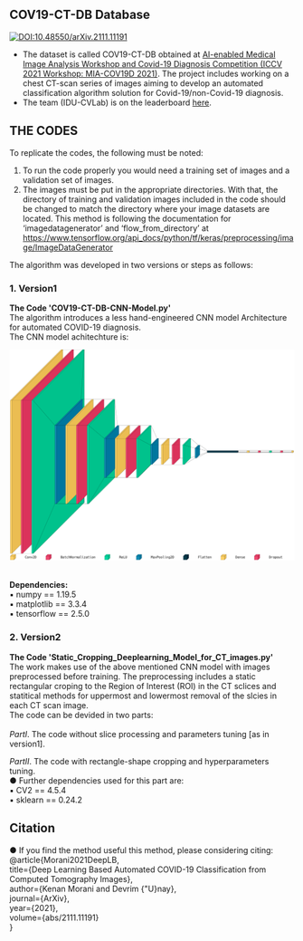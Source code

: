 ## COV19-CT-DB Database

[![DOI:10.48550/arXiv.2111.11191](http://img.shields.io/badge/DOI-10.1101/2021.01.08.425840-B31B1B.svg)](https://doi.org/10.48550/arXiv.2111.11191)   
* The dataset is called COV19-CT-DB obtained at [AI-enabled Medical Image Analysis Workshop and Covid-19 Diagnosis Competition (ICCV 2021 Workshop: MIA-COV19D 2021)](https://mlearn.lincoln.ac.uk/mia-cov19d/). The project includes working on a chest CT-scan series of images aiming to develop an automated classification algorithm solution for Covid-19/non-Covid-19 diagnosis. <br/>
* The team (IDU-CVLab) is on the leaderboard [here](https://cpb-eu-w2.wpmucdn.com/blogs.lincoln.ac.uk/dist/c/6133/files/2022/03/iccv_cov19d_leaderboard.pdf). <br/>

## THE CODES
To replicate the codes, the following must be noted:
1. To run the code properly you would need a training set of images and a validation set of images.
2. The images must be put in the appropriate directories. With that, the directory of training and validation images included in the code should be changed to match the directory where your image datasets are located. This method is following the documentation for ‘imagedatagenerator’ and ‘flow_from_directory’ at https://www.tensorflow.org/api_docs/python/tf/keras/preprocessing/image/ImageDataGenerator <br /> 

The algorithm was developed in two versions or steps as follows:  <br />        

### 1. Version1 
**The Code 'COV19-CT-DB-CNN-Model.py'** <br/>
The algorithm introduces a less hand-engineered CNN model Architecture for automated COVID-19 diagnosis. <br/>The CNN model achitechture is: <br/>
<p align="center">
  <img src="https://github.com/IDU-CVLab/COV19D/blob/main/Figures/CNN-Model-Architecture.png" />
</p>      
<br/>
<b> Dependencies: </b><br/>
▪ numpy == 1.19.5 <br/>
▪ matplotlib == 3.3.4 <br/>
▪ tensorflow == 2.5.0 <br/>

### 2. Version2 
**The Code 'Static_Cropping_Deeplearning_Model_for_CT_images.py'** <br/>
The work makes use of the above mentioned CNN model with images preprocessed before training. The preprocessing includes a static rectangular croping to the Region of Interest (ROI) in the CT sclices and statitical methods for uppermost and lowermost removal of the slcies in each CT scan image. <br />
The code can be devided in two parts: <br/><br/>
_PartI_. The code without slice processing and parameters tuning [as in version1]. <br />

_PartII_. The code with rectangle-shape cropping and hyperparameters tuning. <br />
● Further dependencies used for this part are: <br />
▪ CV2 == 4.5.4 <br />
▪ sklearn == 0.24.2 <br />

## Citation
● If you find the method useful this method, please considering citing: <br/>
@article{Morani2021DeepLB, <br/>
  title={Deep Learning Based Automated COVID-19 Classification from Computed Tomography Images}, <br/>
  author={Kenan Morani and Devrim {\"U}nay}, <br/>
  journal={ArXiv}, <br/>
  year={2021}, <br/>
  volume={abs/2111.11191} <br/>
} 
